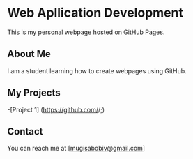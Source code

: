 # Web Apllication Development
This is my personal webpage hosted on GitHub Pages.


## About Me
I am a student learning how to create webpages using GitHub.


## My Projects
-[Project 1]
(https://github.com/<BMugisaP>/<project1-repo>;)

## Contact
You can reach me at
[mugisabobiv@gmail.com]
